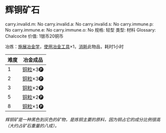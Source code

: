 # 辉铜矿石

carry.invalid.m: No
carry.invalid.a: No
carry.invalid.s: No
carry.immune.p: No
carry.immune.e: No
carry.immune.o: No
规格: 轻型
类型: 材料
Glossary: Chalcocite
价值: 1银币20铜币

<aside>

冶炼：[施展](https://www.notion.so/1b3d619a067b80f38dccf027f026b32f?pvs=21)[冶金学](https://www.notion.so/1d4d619a067b8050bb96cde95147e0a7?pvs=21)，[使用](https://www.notion.so/1b3d619a067b80bbbbacd6817c707325?pvs=21)[冶金工具](%E5%86%B6%E9%87%91%E5%B7%A5%E5%85%B7%201d4d619a067b8092b3e9fda42e4da44e.md)×1，[消耗](https://www.notion.so/1b3d619a067b80789d16e44120e1be39?pvs=21)此物品，耗时1小时

| **难度** | 冶金成品 |
| --- | --- |
| 1 | [铜粒](%E9%93%9C%E7%B2%92%201d4d619a067b804bae09e19303c5ef28.md)×3🅟 |
| 2 | [铜粒](%E9%93%9C%E7%B2%92%201d4d619a067b804bae09e19303c5ef28.md)×3🅟 |
| 3 | [铜粒](%E9%93%9C%E7%B2%92%201d4d619a067b804bae09e19303c5ef28.md)×2🅟 |
| 5 | [铜粒](%E9%93%9C%E7%B2%92%201d4d619a067b804bae09e19303c5ef28.md)×2🅟 |
| 8 | [铜粒](%E9%93%9C%E7%B2%92%201d4d619a067b804bae09e19303c5ef28.md)×1🅟 |
</aside>

*辉铜矿是一种黑色到灰色的矿物，是炼铜主要的原料，因为铜占它的成分比例很高（大约占矿石重量的八成）。*